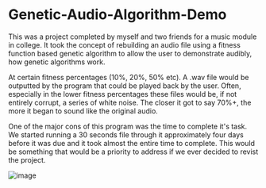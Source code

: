 # Genetic-Audio-Algorithm-Demo
This was a project completed by myself and two friends for a music module in college. It took the concept of rebuilding an audio file using a fitness function based genetic algorithm to allow the user to demonstrate audibly, how genetic algorithms work.

At certain fitness percentages (10%, 20%, 50% etc). A .wav file would be outputted by the program that could be played back by the user. Often, especially in the lower fitness percentages these files would be, if not entirely corrupt, a series of white noise. The closer it got to say 70%+, the more it began to sound like the original audio.

One of the major cons of this program was the time to complete it's task. We started running a 30 seconds file through it approximately four days before it was due and it took almost the entire time to complete. This would be something that would be a priority to address if we ever decided to revist the project. 

![image](https://user-images.githubusercontent.com/11966780/140545706-d7e3cd24-e784-4137-b82e-8c7507b59a32.png)
